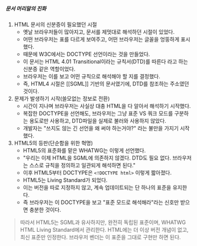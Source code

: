 ##### 문서 머리말의 진화
1. HTML 문서의 신분증이 필요했던 시절
	- 옛날 브라우저들이 많아지고, 문서를 제멋대로 해석하던 시절이 있었다.
	- 어떤 브라우저는 표를 다르게 보여주고, 어떤 브라우저는 글꼴을 엉뚱하게 표시했다.
	- 때문에 W3C에서는 DOCTYPE 선언이라는 것을 만들었다.
	- 이 문서는 HTML 4.01 Transitional이라는 규칙서(DTD)를 따른다 라고 하는 신분증 같은 역할이었다.
	- 브라우저는 이를 보고 어떤 규칙으로 해석해야 할 지를 결정했다.
	- 즉, HTML4 시절은 [[SGML]] 기반의 문서였기에, DTD를 참조하는 주소였던 것이다.
2. 문제가 발생하기 시작(쓸모없는 정보로 전환)
	- 시간이 지나며 브라우저는 사실상 대충 HTML을 다 알아서 해석하기 시작했다.
	- 복잡한 DOCTYPE을 선언해도, 브라우저는 그냥 표준 VS 쿼크 모드를 구분하는 용도로만 사용하고, DTD파일을 실제로 불러와 사용하지 않았다.
	- 개발자는 "쓰지도 않는 긴 선언을 왜 써야 하는거야?" 라는 불만을 가지기 시작했다.
3. HTML5의 등판(단순함을 위한 혁명)
	- HTML5의 표준화를 맡은 WHATWG는 이렇게 선언했다.
	- "우리는 이제 HTML을 SGML에 의존하지 않겠다. DTD도 필요 없다. 브라우저는 스스로 규칙을 정의하고 일관되게 해석하면 된다."
	- 이후 HTML5부터 DOCTYPE은 `<!DOCTYPE html>` 이렇게 짧아졌다.
	- HTML5는 Living Standard가 되었다. 
	- 이는 버전을 따로 지정하지 않고, 계속 업데이트되는 단 하나의 표준을 유지한다.
	- 즉 브라우저는 이 DOCTYPE을 보고 "표준 모드로 해석해라"라는 신호만 받으면 충분한 것이다.

> 따라서 HTML5는 SGML과 유사하지만, 완전히 독립된 표준이며, WHATWG HTML Living Standard에서 관리한다. HTML에는 더 이상 버전 개념이 없고, 최신 표준만 인정한다.
> 브라우저 벤더는 이 표준을 그대로 구현만 하면 된다.